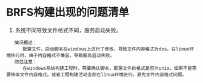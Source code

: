# BRFS构建出现的问题清单

1. 系统不同导致文件格式不同，服务启动失败。

```
   情况概述：
      配置文件，启动脚本在windows上进行了修改，导致文件内容格式为dos。在linux环境执行时，由于内容格式不兼容，导致服务启动失败。
   防范注意：
      在windows系统构建工程时，需要确认脚本，配置文件的格式是否为unix，如果不是需要修改文件内容格式。或者工程构建活动全部在linux环境进行，避免文件内容格式问题。
```

